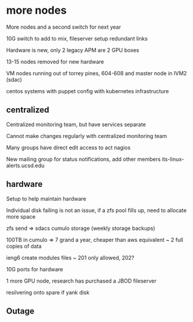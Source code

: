 # more nodes

More nodes and a second switch for next year

10G switch to add to mix, fileserver setup redundant links

Hardware is new, only 2 legacy APM are 2 GPU boxes

13-15 nodes removed for new hardware

VM nodes running out of torrey pines, 604-608 and master node in IVM2 (sdac)

centos systems with puppet config with kubernetes infrastructure

## centralized

Centralized monitoring team, but have services separate

Cannot make changes regularly with centralized monitoring team

Many groups have direct edit access to act nagios

New mailing group for status notifications, add other members its-linux-alerts.ucsd.edu

## hardware

Setup to help maintain hardware

Individual disk failing is not an issue, if a zfs pool fills up, need to allocate more space

zfs send => sdacs cumulo storage (weekly storage backups)

100TB in cumulo => 7 grand a year, cheaper than aws equivalent ~ 2 full copies of data

ieng6 create modules files ~ 201 only allowed, 202?

10G ports for hardware

1 more GPU node, research has purchased a JBOD fileserver

resilvering onto spare if yank disk

## Outage



